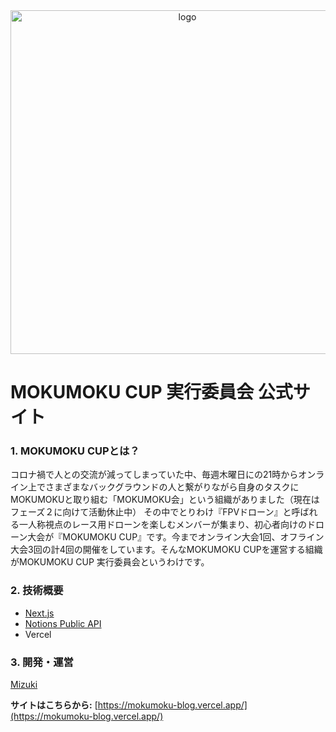 <div align="center" >
    <img width='550' src="https://github.com/lovelovetrb/mokumoku-blog/blob/main/public/mokumoku_logo.png?raw=true" alt="logo">
</div>

# MOKUMOKU CUP 実行委員会 公式サイト
### 1. MOKUMOKU CUPとは？
  コロナ禍で人との交流が減ってしまっていた中、毎週木曜日にの21時からオンライン上でさまざまなバックグラウンドの人と繋がりながら自身のタスクにMOKUMOKUと取り組む「MOKUMOKU会」という組織がありました（現在はフェーズ２に向けて活動休止中）
  その中でとりわけ『FPVドローン』と呼ばれる一人称視点のレース用ドローンを楽しむメンバーが集まり、初心者向けのドローン大会が『MOKUMOKU CUP』です。今までオンライン大会1回、オフライン大会3回の計4回の開催をしています。そんなMOKUMOKU CUPを運営する組織がMOKUMOKU CUP 実行委員会というわけです。


### 2. 技術概要
  - [Next.js](https://nextjs.org/)
  - [Notions Public API](https://developers.notion.com)
  - Vercel

### 3. 開発・運営
  [Mizuki](https://twitter.com/lovelovetrb)


__サイトはこちらから:__ [https://mokumoku-blog.vercel.app/](https://mokumoku-blog.vercel.app/)
